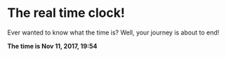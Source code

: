 # The real time clock!

Ever wanted to know what the time is? Well, your journey is about to end!

**The time is Nov 11, 2017, 19:54**